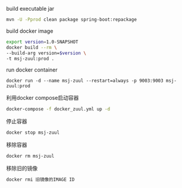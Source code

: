 build executable jar
```bash
mvn -U -Pprod clean package spring-boot:repackage
```

build docker image
```bash
export version=1.0-SNAPSHOT
docker build --rm \
--build-arg version=$version \
-t msj-zuul:prod .
```

run docker container
```
docker run -d --name msj-zuul --restart=always -p 9003:9003 msj-zuul:prod
```

利用docker compose启动容器
```bash
docker-compose -f docker_zuul.yml up -d
```

停止容器
```bash
docker stop msj-zuul
```

移除容器
```bash
docker rm msj-zuul
```

移除旧的镜像
```bash
docker rmi 旧镜像的IMAGE ID
```